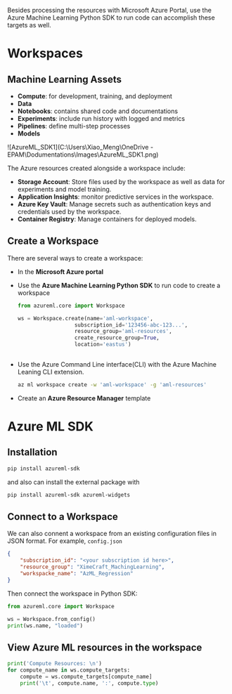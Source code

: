 Besides processing the resources with Microsoft Azure Portal, use the Azure Machine Learning Python SDK to run code can accomplish these targets as well.



# Workspaces

## Machine Learning Assets

* **Compute**: for development, training, and deployment
* **Data**
* **Notebooks**: contains shared code and documentations
* **Experiments**: include run history with logged and metrics
* **Pipelines**: define multi-step processes
* **Models**

![AzureML_SDK1](C:\Users\Xiao_Meng\OneDrive - EPAM\Dodumentations\Images\AzureML_SDK1.png)

The Azure resources created alongside a workspace include:

- **Storage Account**: Store files used by the workspace as well as data for experiments and model training.
-  **Application Insights**: monitor predictive services in the workspace.
- **Azure Key Vault**: Manage secrets such as authentication keys and credentials used by the workspace.
- **Container Registry**: Manage containers for deployed models.



## Create a Workspace

There are several ways to create a workspace:

* In the **Microsoft Azure portal**

* Use the **Azure Machine Learning Python SDK** to run code to create a workspace

  ```python
  from azureml.core import Workspace
  
  ws = Workspace.create(name='aml-workspace',
  					subscription_id='123456-abc-123...',
  					resource_group='aml-resources',
  					create_resource_group=True,
  					location='eastus')
  					
  ```

* Use the Azure Command Line interface(CLI) with the Azure Machine Leaning CLI extension. 

  ```bash
  az ml workspace create -w 'aml-workspace' -g 'aml-resources'
  ```

* Create an **Azure Resource Manager** template



# Azure ML SDK

## Installation 

```bash
pip install azureml-sdk
```

and also can install the external package with

```bash
pip install azureml-sdk azureml-widgets
```



## Connect to a Workspace

We can also connent a workspace from an existing configuration files in JSON format. For example, ```config.json```

```json
{
  	"subscription_id": "<your subscription id here>",
  	"resource_group": "XimeCraft_MachingLearning",
    "workspacke_name": "AzML_Regression"
}
```

Then connect the workspace in Python SDK:

```python
from azureml.core import Workspace

ws = Workspace.from_config()
print(ws.name, "loaded")
```

## View Azure ML resources in the workspace

```python
print('Compute Resources: \n')
for compute_name in ws.compute_targets:
  	compute = ws.compute_targets[compute_name]
    print('\t', compute.name, ':', compute.type)
```

